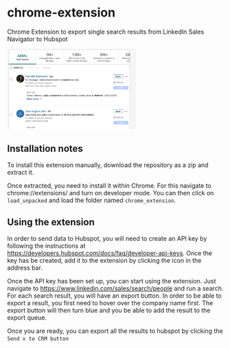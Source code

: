 # chrome-extension
Chrome Extension to export single search results from LinkedIn Sales Navigator to Hubspot

<img src="https://github.com/jverre/chrome-extension/blob/master/images/banner_image.png" width="300">

## Installation notes
To install this extension manually, download the repository as a zip and extract it.

Once extracted, you need to install it within Chrome. For this navigate to chrome://extensions/ and turn on developer mode. You can then click on `load_unpacked` and load the folder named `chrome_extension`.

## Using the extension
In order to send data to Hubspot, you will need to create an API key by following the instructions at https://developers.hubspot.com/docs/faq/developer-api-keys. Once the key has be created, add it to the extension by clicking the icon in the address bar.

Once the API key has been set up, you can start using the extension. Just navigate to https://www.linkedin.com/sales/search/people and run a search. For each search result, you will have an export button. In order to be able to export a result, you first need to hover over the company name first. The export button will then turn blue and you be able to add the result to the export queue.

Once you are ready, you can export all the results to hubspot by clicking the `Send x to CRM button`
